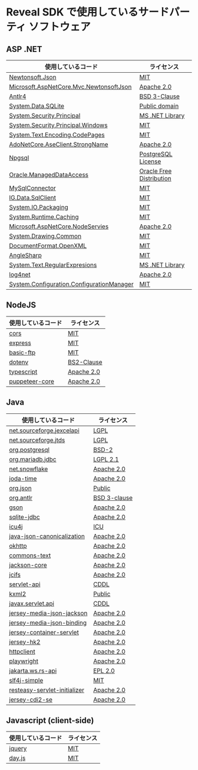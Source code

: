 
# Reveal SDK で使用しているサードパーティ ソフトウェア


## ASP .NET

| **使用しているコード**| **ライセンス** |
----------|-------|
|[Newtonsoft.Json](https://www.newtonsoft.com/json)|[MIT](https://opensource.org/licenses/mit-license.html)|
|[Microsoft.AspNetCore.Mvc.NewtonsoftJson](https://asp.net/)|[Apache 2.0](https://opensource.org/license/apache-2-0/)|
|[Antlr4](https://github.com/antlr/antlr4)|[BSD 3-Clause](https://opensource.org/license/bsd-3-clause/)| 
|[System.Data.SQLite](https://system.data.sqlite.org/index.html/doc/trunk/www/index.wiki)|[Public domain](https://www.sqlite.org/copyright.html)|
|[System.Security.Principal](https://dot.net/)|[MS .NET Library](https://dotnet.microsoft.com/en-us/dotnet_library_license.htm)|
|[System.Security.Principal.Windows](https://github.com/dotnet/runtime)|[MIT](https://opensource.org/license/mit/)|
[System.Text.Encoding.CodePages](https://dot.net/)|[MIT](https://opensource.org/license/mit/)|
|[AdoNetCore.AseClient.StrongName](https://github.com/DataAction/AdoNetCore.AseClient)|[Apache 2.0](https://opensource.org/license/apache-2-0/)|
|[Npgsql](https://github.com/npgsql/npgsql)|[PostgreSQL License](https://github.com/npgsql/npgsql/blob/main/LICENSE)|
[Oracle.ManagedDataAccess](https://github.com/dotnet/corefx)|[Oracle Free Distribution](https://www.nuget.org/packages/Oracle.ManagedDataAccess/21.9.0/License)|
|[MySqlConnector](https://mysqlconnector.net/)|[MIT](https://opensource.org/license/mit/)|
|[IG.Data.SqlClient](https://aka.ms/sqlclientproject)|[MIT](https://opensource.org/license/mit/)|
|[System.IO.Packaging](https://dot.net/)|[MIT](https://opensource.org/license/mit/)|
|[System.Runtime.Caching](https://dotnet.microsoft.com/en-us/)|[MIT](https://opensource.org/license/mit/)|
|[Microsoft.AspNetCore.NodeServies](https://asp.net/)|[Apache 2.0](https://opensource.org/license/apache-2-0/)|
|[System.Drawing.Common](https://github.com/dotnet/runtime)|[MIT](https://opensource.org/license/mit/)|
|[DocumentFormat.OpenXML](https://github.com/dotnet/Open-XML-SDK)|[MIT](https://opensource.org/license/mit/)|
|[AngleSharp](https://github.com/AngleSharp/AngleSharp)|[MIT](https://opensource.org/license/mit/)|
|[System.Text.RegularExpresions](https://dot.net/)|[MS .NET Library](https://dotnet.microsoft.com/en-us/dotnet_library_license.htm)|
|[log4net](https://logging.apache.org/log4net/)|[Apache 2.0](https://opensource.org/license/apache-2-0/)|
|[System.Configuration.ConfigurationManager](https://dot.net/)|[MIT](https://opensource.org/license/mit/)|


## NodeJS

| **使用しているコード**| **ライセンス** |
----------|-------|
|[cors](https://www.npmjs.com/package/cors)|[MIT](https://opensource.org/licenses/mit-license.html)| 
|[express](https://www.npmjs.com/package/express)|[MIT](https://opensource.org/licenses/mit-license.html)| 
|[basic-ftp](https://www.npmjs.com/package/basic-ftp)|[MIT](https://opensource.org/licenses/mit-license.html)| 
|[dotenv](https://www.npmjs.com/package/dotenv)|[BS2-Clause](https://opensource.org/license/bsd-2-clause/)| 
|[typescript](https://www.npmjs.com/package/typescript)|[Apache 2.0](https://www.apache.org/licenses/LICENSE-2.0)| 
|[puppeteer-core](https://www.npmjs.com/package/puppeteer)|[Apache 2.0](https://www.apache.org/licenses/LICENSE-2.0)| 


## Java

| **使用しているコード**| **ライセンス** |
----------|-------|
|[net.sourceforge.jexcelapi](https://jexcelapi.sourceforge.net/)|[LGPL](https://opensource.org/license/lgpl-license-html/)| 
|[net.sourceforge.jtds](https://jexcelapi.sourceforge.net/)|[LGPL](https://opensource.org/license/lgpl-license-html/)| 
|[org.postgresql](https://jdbc.postgresql.org/)|[BSD-2](https://jdbc.postgresql.org/license/)| 
|[org.mariadb.jdbc](https://mariadb.com/kb/en/mariadb/about-mariadb-connector-j/)|[LGPL 2.1](https://www.gnu.org/licenses/old-licenses/lgpl-2.1.en.html)| 
|[net.snowflake](https://docs.snowflake.com/en/user-guide/jdbc)|[Apache 2.0](https://www.apache.org/licenses/LICENSE-2.0)| 
|[joda-time](https://www.joda.org/joda-time/index.html)|[Apache 2.0](https://www.apache.org/licenses/LICENSE-2.0)| 
|[org.json](https://github.com/stleary/JSON-java)|[Public](https://www.json.org/license.html)| 
|[org.antlr](https://github.com/antlr/antlr4)|[BSD 3-clause](https://opensource.org/license/bsd-3-clause/)| 
|[gson](https://github.com/google/gson)|[Apache 2.0](https://www.apache.org/licenses/LICENSE-2.0)| 
|[sqlite-jdbc](https://xerial.org/software/)|[Apache 2.0](https://www.apache.org/licenses/LICENSE-2.0)| 
|[icu4j](https://unicode-org.github.io/icu/userguide/icu4j/)|[ICU](https://unicode-org.github.io/icu-docs/legal/)| 
|[java-json-canonicalization](https://github.com/erdtman/java-json-canonicalization)|[Apache 2.0](https://www.apache.org/licenses/LICENSE-2.0)| 
|[okhttp](https://square.github.io/okhttp/)|[Apache 2.0](https://www.apache.org/licenses/LICENSE-2.0)| 
|[commons-text](https://commons.apache.org/proper/commons-text/)|[Apache 2.0](https://www.apache.org/licenses/LICENSE-2.0)| 
|[jackson-core](https://github.com/FasterXML/jackson-core)|[Apache 2.0](https://www.apache.org/licenses/LICENSE-2.0)| 
|[jcifs](https://www.jcifs.org/)|[Apache 2.0](https://www.apache.org/licenses/LICENSE-2.0)| 
|[servlet-api](https://www.javatpoint.com/servlet-api)|[CDDL](https://opensource.org/license/cddl-1-0/)| 
|[kxml2](https://github.com/kobjects/kxml2)|[Public](https://github.com/kobjects/kxml2/blob/master/license.txt)| 
|[javax.servlet.api](https://www.javatpoint.com/jsp-api)|[CDDL](https://opensource.org/license/cddl-1-0/)| 
|[jersey-media-json-jackson](https://github.com/eclipse-ee4j/jersey/blob/master/media/json-binding/src/main/java/org/glassfish/jersey/jsonb/JsonBindingFeature.java)|[Apache 2.0](https://www.apache.org/licenses/LICENSE-2.0)|
|[jersey-media-json-binding](https://github.com/payara/patched-src-jersey/blob/master/media/json-binding/src/main/java/org/glassfish/jersey/jsonb/internal/JsonBindingProvider.java)|[Apache 2.0](https://www.apache.org/licenses/LICENSE-2.0)|
|[jersey-container-servlet](https://javadoc.io/doc/org.glassfish.jersey.containers/jersey-container-servlet-core/latest/index.html)|[Apache 2.0](https://www.apache.org/licenses/LICENSE-2.0)|
|[jersey-hk2](https://javaee.github.io/hk2/)|[Apache 2.0](https://www.apache.org/licenses/LICENSE-2.0)|
|[httpclient](https://hc.apache.org/httpcomponents-client-5.2.x/)|[Apache 2.0](https://www.apache.org/licenses/LICENSE-2.0)|
|[playwright](https://github.com/microsoft/playwright)|[Apache 2.0](https://www.apache.org/licenses/LICENSE-2.0)|
|[jakarta.ws.rs-api](https://jakarta.ee/specifications/restful-ws/3.0/apidocs/)|[EPL 2.0](https://www.eclipse.org/legal/epl-2.0a)|
|[slf4j-simple](https://www.slf4j.org/manual.html)|[MIT](https://opensource.org/licenses/mit-license.html)|
|[resteasy-servlet-initializer](https://github.com/resteasy/Resteasy/blob/main/resteasy-servlet-initializer/src/main/java/org/jboss/resteasy/plugins/servlet/ResteasyServletInitializer.java)|[Apache 2.0](https://www.apache.org/licenses/LICENSE-2.0)|
|[jersey-cdi2-se](https://github.com/topics/jersey-cdi2-se)|[Apache 2.0](https://www.apache.org/licenses/LICENSE-2.0)|


## Javascript (client-side) 

| **使用しているコード**| **ライセンス** |
|----------|-------|
|[jquery](https://jquery.com/)|[MIT](https://opensource.org/licenses/mit-license.html)|
|[day.js](https://github.com/iamkun/dayjs)|[MIT](https://opensource.org/licenses/mit-license.html)|